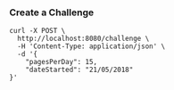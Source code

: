 ### Create a Challenge

```
curl -X POST \
  http://localhost:8080/challenge \
  -H 'Content-Type: application/json' \
  -d '{
    "pagesPerDay": 15,
    "dateStarted": "21/05/2018"
}'
```
